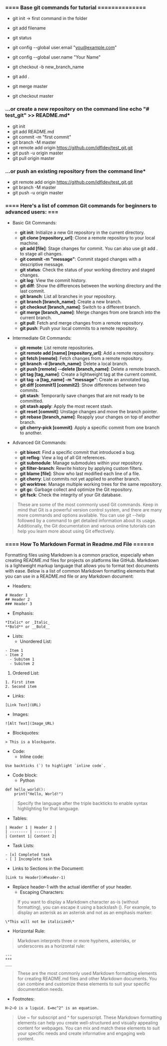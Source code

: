
### ==== Base git commands for tutorial ==============
- git init -> first command in the folder
- git add filename
- git status

- git config --global user.email "you@example.com"
- git config --global user.name "Your Name" 

- git checkout -b new_branch_name
- git add .
- git merge master
- git checkout master
### …or create a new repository on the command line echo "# test_git" >> README.md*
- git init
- git add README.md
- git commit -m "first commit"
- git branch -M master
- git remote add origin https://github.com/idfldev/test_git.git
- git push -u origin master
- git pull origin master
### …or push an existing repository from the command line*
- git remote add origin https://github.com/idfldev/test_git.git
- git branch -M master
- git push -u origin master
### ==== Here's a list of common Git commands for beginners to advanced users: ===

- Basic Git Commands:
  - **git init**: Initialize a new Git repository in the current directory.
  - **git clone [repository_url]**: Clone a remote repository to your local machine.
  - **git add [file]**: Stage changes for commit. You can also use git add . to stage all changes.
  - **git commit -m "message"**: Commit staged changes with a descriptive message.
  - **git status**: Check the status of your working directory and staged changes.
  - **git log**: View the commit history.
  - **git diff**: Show the differences between the working directory and the last commit.
  - **git branch**: List all branches in your repository.
  - **git branch [branch_name]**: Create a new branch.
  - **git checkout [branch_name]**: Switch to a different branch.
  - **git merge [branch_name]**: Merge changes from one branch into the current branch.
  - **git pull**: Fetch and merge changes from a remote repository.
  - **git push**: Push your local commits to a remote repository.

- Intermediate Git Commands:
  - **git remote**: List remote repositories.
  - **git remote add [name] [repository_url]**: Add a remote repository.
  - **git fetch [remote]**: Fetch changes from a remote repository.
  - **git branch -d [branch_name]**: Delete a local branch.
  - **git push [remote] --delete [branch_name]**: Delete a remote branch.
  - **git tag [tag_name]**: Create a lightweight tag at the current commit.
  - **git tag -a [tag_name] -m "message"**: Create an annotated tag.
  - **git diff [commit1] [commit2]**: Show differences between two commits.
  - **git stash**: Temporarily save changes that are not ready to be committed.
  - **git stash apply**: Apply the most recent stash.
  - **git reset [commit]**: Unstage changes and move the branch pointer.
  - **git rebase [branch_name]**: Reapply your changes on top of another branch.
  - **git cherry-pick [commit]**: Apply a specific commit from one branch to another.
    
- Advanced Git Commands:
  - **git bisect**: Find a specific commit that introduced a bug.
  - **git reflog**: View a log of all Git references.
  - **git submodule**: Manage submodules within your repository.
  - **git filter-branch**: Rewrite history by applying custom filters.
  - **git blame [file]**: Show who last modified each line of a file.
  - **git cherry**: List commits not yet applied to another branch.
  - **git worktree**: Manage multiple working trees for the same repository.
  - **git gc**: Garbage collect and optimize the Git repository.
  - **git fsck**: Check the integrity of your Git database.
  
>These are some of the most commonly used Git commands. Keep in mind that Git is a powerful version control system,
>and there are many more commands and options available. You can use git --help followed by a command to get detailed
>information about its usage. Additionally, the Git documentation and various
>online tutorials can help you learn more about using Git effectively.

### ==== How To Markdown Format in Readme.md File ======
Formatting files using Markdown is a common practice, 
especially when creating README.md files for projects 
on platforms like GitHub. Markdown is a lightweight markup 
language that allows you to format text documents with ease. 
Below is a list of common Markdown formatting elements that 
you can use in a README.md file or any Markdown document:
-  Headers: 
```
# Header 1
## Header 2
### Header 3
```
-  Emphasis: 
```
*Italic* or _Italic_
**Bold** or __Bold__
```
-  Lists: 
    - Unordered List:
```
- Item 1
- Item 2
  - Subitem 1
  - Subitem 2
```
1. Ordered List:
```
1. First item
2. Second item
```
-  Links: 
```
[Link Text](URL)
```
-  Images: 
```
![Alt Text](Image_URL)
```
-  Blockquotes: 
```
> This is a blockquote.
```
-  Code: 
    - Inline code:
```
Use backticks (`) to highlight `inline code`.
```
- Code block:
    - Python
```
def hello_world():
    print("Hello, World!")
```
> Specify the language after the triple backticks to enable syntax highlighting for that language.
-  Tables: 
```
| Header 1 | Header 2 |
| -------- | -------- |
| Content 1| Content 2|
```
-  Task Lists: 
```
- [x] Completed task
- [ ] Incomplete task
```
- Links to Sections in the Document:
```
[Link to Header](#header-1)
```
- Replace header-1 with the actual identifier of your header.
  -  Escaping Characters: 
> If you want to display a Markdown character as-is (without formatting), you can escape it using a backslash (\). For example, to display an asterisk as an asterisk and not as an emphasis marker:
```
\*This will not be italicized\*
```
-  Horizontal Rule: 
> Markdown interprets three or more hyphens, asterisks, or underscores as a horizontal rule: 
```
---
***
___
```
> These are the most commonly used Markdown formatting elements for 
> creating README.md files and other Markdown documents. 
> You can combine and customize these elements to 
> suit your specific documentation needs.
- Footnotes:
```
H~2~O is a liquid. E=mc^2^ is an equation.
```
> Use ~ for subscript and ^ for superscript.
> These Markdown formatting elements can help you create well-structured and visually appealing content for webpages. 
> You can mix and match these elements to suit your specific needs and create informative and engaging web content.